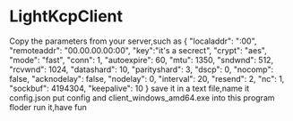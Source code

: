 # LightKcpClient
Copy the parameters from your server,such as 
{
    "localaddr": ":00",
    "remoteaddr": "00.00.00.00:00",
	  "key":"it's a secrect",
    "crypt": "aes",
    "mode": "fast",
    "conn": 1,
    "autoexpire": 60,
    "mtu": 1350,
    "sndwnd": 512,
    "rcvwnd": 1024,
    "datashard": 10,
    "parityshard": 3,
    "dscp": 0,
    "nocomp": false,
    "acknodelay": false,
    "nodelay": 0,
    "interval": 20,
    "resend": 2,
    "nc": 1,
    "sockbuf": 4194304,
    "keepalive": 10
}
save it in a text file,name it config.json
put config and client_windows_amd64.exe into this program floder
run it,have fun
